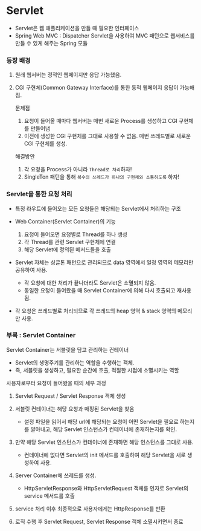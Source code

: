 # Servlet

- Servlet은 웹 애플리케이션을 만들 때 필요한 인터페이스
- Spring Web MVC : Dispatcher Servlet을 사용하여 MVC 패턴으로 웹서비스를 만들 수 있게 해주는 Spring 모듈

### 등장 배경

1. 원래 웹서버는 정적인 웹페이지만 응답 가능했음.

2. CGI 구현체(Common Gateway Interface)를 통한 동적 웹페이지 응답이 가능해짐.

   문제점

   1. 요청이 들어올 때마다 웹서버는 매번 새로운 Process를 생성하고 CGI 구현체를 만들어냄
   2. 이전에 생성한 CGI 구현체를 그대로 사용할 수 없음. 매번 쓰레드별로 새로운 CGI 구현체를 생성.

   해결방안

   1. 각 요청을 Process가 아니라 `Thread로 처리`하자!
   2. SingleTon 패턴을 통해 `복수의 쓰레드가 하나의 구현체와 소통하도록` 하자!

### Servlet을 통한 요청 처리

- 특정 라우트에 들어오는 모든 요청들은 해당되는 Servlet에서 처리하는 구조

- Web Container(Servlet Container)의 기능

  1. 요청이 들어오면 요청별로 Thread를 하나 생성
  2. 각 Thread를 관련 Servlet 구현체에 연결
  3. 해당 Servlet에 정의된 메서드들을 호출

- Servlet 자체는 싱글톤 패턴으로 관리되므로 data 영역에서 일정 영역의 메모리만 공유하여 사용.

  - 각 요청에 대한 처리가 끝나더라도 Servlet은 소멸되지 않음.
  - 동일한 요청이 들어왔을 때 Servlet Container에 의해 다시 호출되고 재사용됨.

- 각 요청은 쓰레드별로 처리되므로 각 쓰레드의 heap 영역 & stack 영역의 메모리만 사용.

### 부록 : Servlet Container

Servlet Container는 서블릿을 담고 관리하는 컨테이너

- Servlet의 생명주기를 관리하는 역할을 수행하는 객체.
- 즉, 서블릿을 생성하고, 필요한 순간에 호출, 적절한 시점에 소멸시키는 역할

사용자로부터 요청이 들어왔을 때의 세부 과정

1. Servlet Request / Servlet Response 객체 생성

2. 서블릿 컨테이너는 해당 요청과 매핑된 Servlet을 찾음

   - 설정 파일을 읽어서 해당 url에 해당되는 요청이 어떤 Servlet을 필요로 하는지를 알아내고, 해당 Servlet 인스턴스가 컨테이너에 존재하는지를 확인.

3. 만약 해당 Servlet 인스턴스가 컨테이너에 존재하면 해당 인스턴스를 그대로 사용.

   - 컨테이너에 없다면 Servlet의 init 메서드를 호출하여 해당 Servlet을 새로 생성하여 사용.

4. Server Container에 쓰레드를 생성.

   - HttpServletResponse와 HttpServletRequest 객체를 인자로 Servlet의 service 메서드를 호출

5. service 처리 이후 최종적으로 사용자에게는 HttpResponse를 반환

6. 로직 수행 후 Servlet Request, Servlet Response 객체 소멸시키면서 종료
